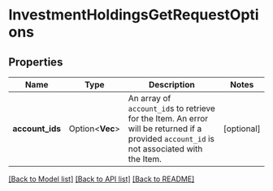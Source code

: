 # InvestmentHoldingsGetRequestOptions

## Properties

Name | Type | Description | Notes
------------ | ------------- | ------------- | -------------
**account_ids** | Option<**Vec<String>**> | An array of `account_id`s to retrieve for the Item. An error will be returned if a provided `account_id` is not associated with the Item. | [optional]

[[Back to Model list]](../README.md#documentation-for-models) [[Back to API list]](../README.md#documentation-for-api-endpoints) [[Back to README]](../README.md)


